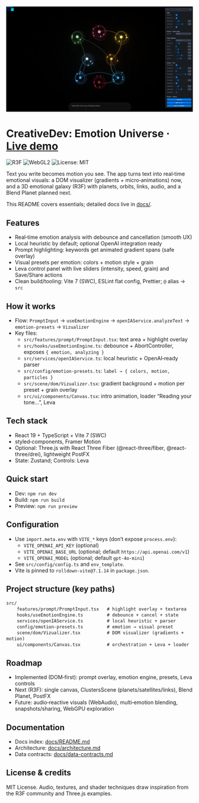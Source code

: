 !["Emotion Universe cover"](docs/readme_cover.png)

# CreativeDev: Emotion Universe · [Live demo](https://labs-ai-emotion.web.app/)

![R3F](https://img.shields.io/badge/R3F-React%20Three%20Fiber-black)
![WebGL2](https://img.shields.io/badge/WebGL2-FBO-blue)
![License: MIT](https://img.shields.io/badge/License-MIT-green)

Text you write becomes motion you see. The app turns text into real‑time emotional visuals: a DOM visualizer (gradients + micro‑animations) now, and a 3D emotional galaxy (R3F) with planets, orbits, links, audio, and a Blend Planet planned next.

This README covers essentials; detailed docs live in [docs/](docs/README.md).

## Features

- Real‑time emotion analysis with debounce and cancellation (smooth UX)
- Local heuristic by default; optional OpenAI integration ready
- Prompt highlighting: keywords get animated gradient spans (safe overlay)
- Visual presets per emotion: colors + motion style + grain
- Leva control panel with live sliders (intensity, speed, grain) and Save/Share actions
- Clean build/tooling: Vite 7 (SWC), ESLint flat config, Prettier; `@` alias → `src`

## How it works

- Flow: `PromptInput` → `useEmotionEngine` → `openIAService.analyzeText` → `emotion-presets` → `Vizualizer`
- Key files:
	- `src/features/prompt/PromptInput.tsx`: text area + highlight overlay
	- `src/hooks/useEmotionEngine.ts`: debounce + AbortController, exposes `{ emotion, analyzing }`
	- `src/services/openIAService.ts`: local heuristic + OpenAI‑ready parser
	- `src/config/emotion-presets.ts`: `label → { colors, motion, particles }`
	- `src/scene/dom/Vizualizer.tsx`: gradient background + motion per preset + grain overlay
	- `src/ui/components/Canvas.tsx`: intro animation, loader “Reading your tone…”, Leva

## Tech stack

- React 19 + TypeScript + Vite 7 (SWC)
- styled‑components, Framer Motion
- Optional: Three.js with React Three Fiber (@react-three/fiber, @react-three/drei), lightweight PostFX
- State: Zustand; Controls: Leva

## Quick start

- Dev: `npm run dev`
- Build: `npm run build`
- Preview: `npm run preview`

## Configuration

- Use `import.meta.env` with `VITE_*` keys (don’t expose `process.env`):
	- `VITE_OPENAI_API_KEY` (optional)
	- `VITE_OPENAI_BASE_URL` (optional; default `https://api.openai.com/v1`)
	- `VITE_OPENAI_MODEL` (optional; default `gpt-4o-mini`)
- See `src/config/config.ts` and `env_template`.
- Vite is pinned to `rolldown-vite@7.1.14` in `package.json`.

## Project structure (key paths)

```
src/
	features/prompt/PromptInput.tsx   # highlight overlay + textarea
	hooks/useEmotionEngine.ts         # debounce + cancel + state
	services/openIAService.ts         # local heuristic + parser
	config/emotion-presets.ts         # emotion → visual preset
	scene/dom/Vizualizer.tsx          # DOM visualizer (gradients + motion)
	ui/components/Canvas.tsx          # orchestration + Leva + loader
```

## Roadmap

- Implemented (DOM‑first): prompt overlay, emotion engine, presets, Leva controls
- Next (R3F): single canvas, ClustersScene (planets/satellites/links), Blend Planet, PostFX
- Future: audio‑reactive visuals (WebAudio), multi‑emotion blending, snapshots/sharing, WebGPU exploration

## Documentation

- Docs index: [docs/README.md](docs/README.md)
- Architecture: [docs/architecture.md](docs/architecture.md)
- Data contracts: [docs/data-contracts.md](docs/data-contracts.md)

## License & credits

MIT License. Audio, textures, and shader techniques draw inspiration from the R3F community and Three.js examples.
